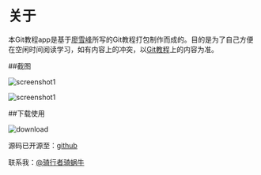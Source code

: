 关于
===========

本Git教程app是基于[廖雪峰](http://www.liaoxuefeng.com/wiki/0013739516305929606dd18361248578c67b8067c8c017b000 "")所写的Git教程打包制作而成的。目的是为了自己方便在空闲时间阅读学习，如有内容上的冲突，以[Git教程](http://www.liaoxuefeng.com/wiki/0013739516305929606dd18361248578c67b8067c8c017b000 "")上的内容为准。

##截图

![screenshot1](https://github.com/naiyu/GitTutorial/blob/master/screenshot/s1.png "")

![screenshot1](https://github.com/naiyu/GitTutorial/blob/master/screenshot/s2.png "")

##下载使用

![download](https://github.com/naiyu/GitTutorial/blob/master/apk/erweima.png "")

源码已开源至：[github](https://github.com/naiyu/GitTutorial "")

联系我：[@骑行者骑蜗牛](http://weibo.com/coderyu0408 "")